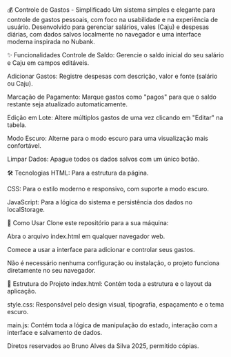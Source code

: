 💰 Controle de Gastos - Simplificado
Um sistema simples e elegante para controle de gastos pessoais, com foco na usabilidade e na experiência de usuário. Desenvolvido para gerenciar salários, vales (Caju) e despesas diárias, com dados salvos localmente no navegador e uma interface moderna inspirada no Nubank.

✨ Funcionalidades
Controle de Saldo: Gerencie o saldo inicial do seu salário e Caju em campos editáveis.

Adicionar Gastos: Registre despesas com descrição, valor e fonte (salário ou Caju).

Marcação de Pagamento: Marque gastos como "pagos" para que o saldo restante seja atualizado automaticamente.

Edição em Lote: Altere múltiplos gastos de uma vez clicando em "Editar" na tabela.

Modo Escuro: Alterne para o modo escuro para uma visualização mais confortável.

Limpar Dados: Apague todos os dados salvos com um único botão.

🛠️ Tecnologias
HTML: Para a estrutura da página.

CSS: Para o estilo moderno e responsivo, com suporte a modo escuro.

JavaScript: Para a lógica do sistema e persistência dos dados no localStorage.

🚀 Como Usar
Clone este repositório para a sua máquina:

Abra o arquivo index.html em qualquer navegador web.

Comece a usar a interface para adicionar e controlar seus gastos.

Não é necessário nenhuma configuração ou instalação, o projeto funciona diretamente no seu navegador.

📁 Estrutura do Projeto
index.html: Contém toda a estrutura e o layout da aplicação.

style.css: Responsável pelo design visual, tipografia, espaçamento e o tema escuro.

main.js: Contém toda a lógica de manipulação do estado, interação com a interface e salvamento de dados.

Diretos reservados ao Bruno Alves da Silva 2025, permitido cópias.
